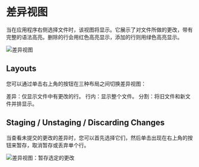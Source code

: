 # 差异视图
当在应用程序右侧选择文件时，该视图将显示。它展示了对文件所做的更改，带有完整的语法高亮。删除的行会用红色高亮显示，添加的行则用绿色高亮显示。

<img src="/assets/docs/ui-diff.png" class="fit-image" alt="差异视图">

## Layouts
您可以通过单击右上角的按钮在三种布局之间切换差异视图：

差异：仅显示文件中有更改的行。
行内：显示整个文件。
分割：将旧文件和新文件并排显示。

## Staging / Unstaging / Discarding Changes
当查看未提交的更改的差异时，您可以首先选择它们，然后单击出现在右上角的按钮来暂存，取消暂存或丢弃单个行。

<img src="/assets/docs/ui-diff-by-line.png" class="fit-image" alt="差异视图：暂存选定的更改">
